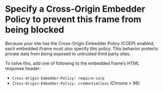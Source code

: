 # Specify a Cross-Origin Embedder Policy to prevent this frame from being blocked

Because your site has the Cross-Origin Embedder Policy (COEP) enabled, each embedded iframe must also specify this policy. This behavior protects private data from being exposed to untrusted third party sites.

To solve this, add one of following to the embedded frame’s HTML response header:

- `Cross-Origin-Embedder-Policy: require-corp`
- `Cross-Origin-Embedder-Policy: credentialless` (Chrome > 96)
